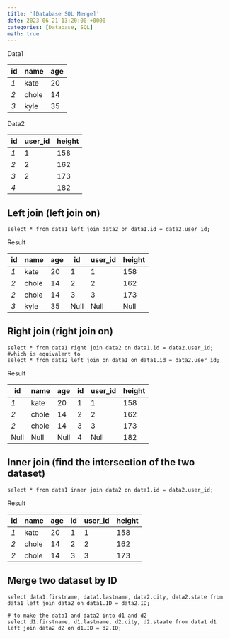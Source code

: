 ```yaml
---
title: '[Database SQL Merge]'
date: 2023-06-21 13:20:00 +0000
categories: [Database, SQL]
math: true
---
```


Data1

| id | name | age
|---|---|---|
|*1*|kate|20|
|*2*|chole|14|
|*3*|kyle|35|

Data2

| id | user_id|height|
|---|---|---|
|*1*|1|158|
|*2*|2|162|
|*3*|2|173|
|*4*| |182|

## Left join (left join on)
```
select * from data1 left join data2 on data1.id = data2.user_id;
```

Result

| id | name | age | id|user_id|height|
|---|---|---|---|---|---|
|*1*|kate|20|1|1|158|
|*2*|chole|14|2|2|162|
|*2*|chole|14|3|3|173|
|*3*|kyle|35|Null|Null|Null|

## Right join (right join on)
```
select * from data1 right join data2 on data1.id = data2.user_id;
#which is equivalent to 
select * from data2 left join on data1 on data1.id = data2.user_id;
```

Result

| id | name | age | id|user_id|height|
|---|---|---|---|---|---|
|*1*|kate|20|1|1|158|
|*2*|chole|14|2|2|162|
|*2*|chole|14|3|3|173|
|Null|Null|Null|4|Null|182|


## Inner join (find the intersection of the two dataset)
```
select * from data1 inner join data2 on data1.id = data2.user_id;
```
Result

| id | name | age | id|user_id|height|
|---|---|---|---|---|---|
|*1*|kate|20|1|1|158|
|*2*|chole|14|2|2|162|
|*2*|chole|14|3|3|173|


## Merge two dataset by ID 
```
select data1.firstname, data1.lastname, data2.city, data2.state from data1 left join data2 on data1.ID = data2.ID;

# to make the data1 and data2 into d1 and d2
select d1.firstname, d1.lastname, d2.city, d2.staate from data1 d1 left join data2 d2 on d1.ID = d2.ID;
```


